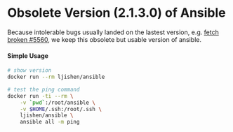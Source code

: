 # Obsolete Version (2.1.3.0) of AnsibleBecause intolerable bugs usually landed on the lastest version, e.g. [fetch broken #5560](https://github.com/ansible/ansible-modules-core/issues/5560), we keep this obsolete but usable version of ansible.#### Simple Usage```bash# show versiondocker run --rm ljishen/ansible# test the ping commanddocker run -ti --rm \    -v `pwd`:/root/ansible \    -v $HOME/.ssh:/root/.ssh \    ljishen/ansible \    ansible all -m ping```